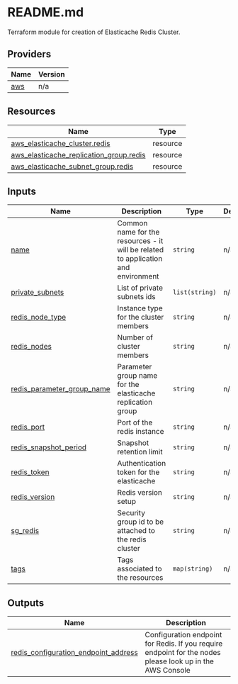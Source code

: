 # README.md

Terraform module for creation of Elasticache Redis Cluster.

## Providers

| Name | Version |
|------|---------|
| <a name="provider_aws"></a> [aws](#provider\_aws) | n/a |

## Resources

| Name | Type |
|------|------|
| [aws_elasticache_cluster.redis](https://registry.terraform.io/providers/hashicorp/aws/latest/docs/resources/elasticache_cluster) | resource |
| [aws_elasticache_replication_group.redis](https://registry.terraform.io/providers/hashicorp/aws/latest/docs/resources/elasticache_replication_group) | resource |
| [aws_elasticache_subnet_group.redis](https://registry.terraform.io/providers/hashicorp/aws/latest/docs/resources/elasticache_subnet_group) | resource |

## Inputs

| Name | Description | Type | Default | Required |
|------|-------------|------|---------|:--------:|
| <a name="input_name"></a> [name](#input\_name) | Common name for the resources - it will be related to application and environment | `string` | n/a | yes |
| <a name="input_private_subnets"></a> [private\_subnets](#input\_private\_subnets) | List of private subnets ids | `list(string)` | n/a | yes |
| <a name="input_redis_node_type"></a> [redis\_node\_type](#input\_redis\_node\_type) | Instance type for the cluster members | `string` | n/a | yes |
| <a name="input_redis_nodes"></a> [redis\_nodes](#input\_redis\_nodes) | Number of cluster members | `string` | n/a | yes |
| <a name="input_redis_parameter_group_name"></a> [redis\_parameter\_group\_name](#input\_redis\_parameter\_group\_name) | Parameter group name for the elasticache replication group | `string` | n/a | yes |
| <a name="input_redis_port"></a> [redis\_port](#input\_redis\_port) | Port of the redis instance | `string` | n/a | yes |
| <a name="input_redis_snapshot_period"></a> [redis\_snapshot\_period](#input\_redis\_snapshot\_period) | Snapshot retention limit | `string` | n/a | yes |
| <a name="input_redis_token"></a> [redis\_token](#input\_redis\_token) | Authentication token for the elasticache | `string` | n/a | yes |
| <a name="input_redis_version"></a> [redis\_version](#input\_redis\_version) | Redis version setup | `string` | n/a | yes |
| <a name="input_sg_redis"></a> [sg\_redis](#input\_sg\_redis) | Security group id to be attached to the redis cluster | `string` | n/a | yes |
| <a name="input_tags"></a> [tags](#input\_tags) | Tags associated to the resources | `map(string)` | n/a | yes |

## Outputs

| Name | Description |
|------|-------------|
| <a name="output_redis_configuration_endpoint_address"></a> [redis\_configuration\_endpoint\_address](#output\_redis\_configuration\_endpoint\_address) | Configuration endpoint for Redis. If you require endpoint for the nodes please look up in the AWS Console |
